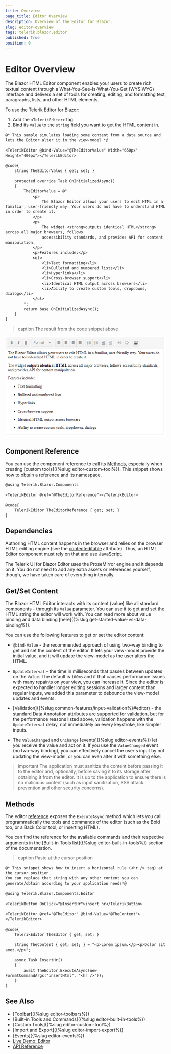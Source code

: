 ```yaml
---
title: Overview
page_title: Editor Overview
description: Overview of the Editor for Blazor.
slug: editor-overview
tags: telerik,blazor,editor
published: True
position: 0
---
```


# Editor Overview

The Blazor HTML Editor component enables your users to create rich textual content through a What-You-See-Is-What-You-Get (WYSIWYG) interface and delivers a set of tools for creating, editing, and formatting text, paragraphs, lists, and other HTML elements.

To use the Telerik Editor for Blazor:

1. Add the `<TelerikEditor>` tag.
1. Bind its `Value` to the `string` field you want to get the HTML content in.

````CSHTML
@* This sample simulates loading some content from a data source and lets the Editor alter it in the view-model *@

<TelerikEditor @bind-Value="@TheEditorValue" Width="650px" Height="400px"></TelerikEditor>

@code{
    string TheEditorValue { get; set; }

    protected override Task OnInitializedAsync()
    {
        TheEditorValue = @"
            <p>
                The Blazor Editor allows your users to edit HTML in a familiar, user-friendly way. Your users do not have to understand HTML in order to create it.
            </p>
            <p>
                The widget <strong>outputs identical HTML</strong> across all major browsers, follows
                accessibility standards, and provides API for content manipulation.
            </p>
            <p>Features include:</p>
            <ul>
                <li>Text formatting</li>
                <li>Bulleted and numbered lists</li>
                <li>Hyperlinks</li>
                <li>Cross-browser support</li>
                <li>Identical HTML output across browsers</li>
                <li>Ability to create custom tools, dropdowns, dialogs</li>
            </ul>
        ";
        return base.OnInitializedAsync();
    }
}
````

>caption The result from the code snippet above

![Editor first look](images/editor-overview.png)


## Component Reference

You can use the component reference to call its [Methods](#methods), especially when creating [custom tools]({%slug editor-custom-tool%}). This snippet shows how to obtain a reference and its namespace.


````CSHTML
@using Telerik.Blazor.Components 

<TelerikEditor @ref="@TheEditorReference"></TelerikEditor>

@code{
    TelerikEditor TheEditorReference { get; set; }
}
````



## Dependencies

Authoring HTML content happens in the browser and relies on the browser HTML editing engine (see the [contenteditable](https://developer.mozilla.org/en-US/docs/Web/Guide/HTML/Editable_content) attribute). Thus, an HTML Editor component must rely on that and use JavaScript.

The Telerik UI for Blazor Editor uses the ProseMirror engine and it depends on it. You do not need to add any extra assets or references yourself, though, we have taken care of everything internally.

<!-- the Editor registers them for you when it initializes, and it takes points them to the static assets of the Telerik UI for Blazor package. This approach improves the initial load time of your app and removes the dependency management task from you.

-->

## Get/Set Content

The Blazor HTML Editor interacts with its content (value) like all standard components - through its `Value` parameter. You can use it to get and set the HTML string the editor will work with. You can read more about value binding and data binding [here]({%slug get-started-value-vs-data-binding%}).

You can use the following features to get or set the editor content:

* `@bind-Value` - the recommended approach of using two-way binding to get and set the content of the editor. It lets your view-model provide the initial value, and it will update the view-model as the user alters the HTML.

* `UpdateInterval` - the time in milliseconds that passes between updates on the `Value`. The default is `100ms` and if that causes performance issues with many repaints on your view, you can increase it. Since the editor is expected to handler longer editing sessions and larger content than regular inputs, we added this parameter to debounce the view-model updates and events.

* [Validation]({%slug common-features/input-validation%}#editor) - the standard Data Annotation attributes are supported for validation, but for the performance reasons listed above, validation happens with the `UpdateInterval` delay, not immediately on every keystroke, like simpler inputs. 

* The `ValueChanged` and `OnChange` [events]({%slug editor-events%}) let you receive the value and act on it. If you use the `ValueChanged` event (no two-way binding), you can effectively cancel the user's input by not updating the view-model, or you can even alter it with something else.

>important The application must sanitize the content before passing it to the editor and, optionally, before saving it to its storage after obtaining it from the editor. It is up to the application to ensure there is no malicious content (such as input sanitization, XSS attack prevention and other security concerns).


## Methods

The editor [reference](#component-reference) exposes the `ExecuteAsync` method which lets you call programmatically the tools and commands of the editor (such as the Bold too, or a Back Color tool, or inserting HTML).

You can find the reference for the available commands and their respective arguments in the [Built-in Tools list]({%slug editor-built-in-tools%}) section of the documentation.

>caption Paste at the cursor position

````CSHTML
@* This snippet shows how to insert a horizontal rule (<hr /> tag) at the cursor position.
You can replace that string with any other content you can generate/obtain according to your application needs*@

@using Telerik.Blazor.Components.Editor

<TelerikButton OnClick="@InsertHr">insert hr</TelerikButton>

<TelerikEditor @ref="@TheEditor" @bind-Value="@TheContent"></TelerikEditor>

@code{
    TelerikEditor TheEditor { get; set; }

    string TheContent { get; set; } = "<p>Lorem ipsum.</p><p>Dolor sit amet.</p>";

    async Task InsertHr()
    {
        await TheEditor.ExecuteAsync(new FormatCommandArgs("insertHtml", "<hr />"));
    }
}
````
<!--

## Features

consider - maybe link toolbars, import/export, custom commands, events, validation. There isn't much left so this may drop out.
-->

## See Also

  * [Toolbar]({%slug editor-toolbars%})
  * [Built-in Tools and Commands]({%slug editor-built-in-tools%})
  * [Custom Tools]({%slug editor-custom-tool%})
  * [Import and Export]({%slug editor-import-export%})
  * [Events]({%slug editor-events%})
  * [Live Demo: Editor](https://demos.telerik.com/blazor-ui/editor/overview)
  * [API Reference](https://docs.telerik.com/blazor-ui/api/Telerik.Blazor.Components.TelerikEditor)
   
